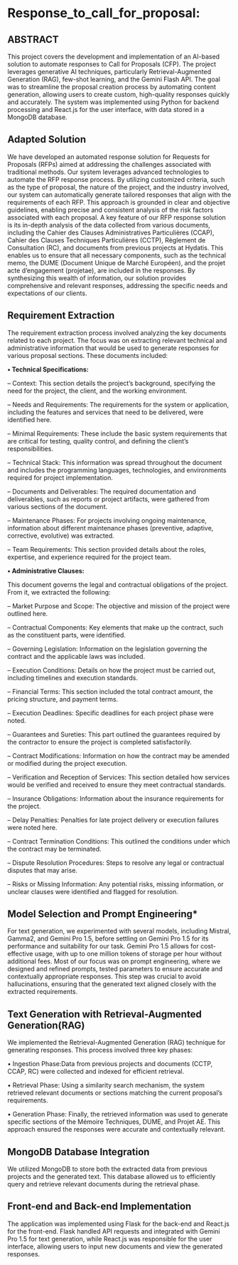 ﻿# Response_to_call_for_proposal:
 
 ## ABSTRACT
 
This project covers the development and implementation of an AI-based solution to automate
responses to Call for Proposals (CFP). The project leverages generative AI techniques,
particularly Retrieval-Augmented Generation (RAG), few-shot learning, and the Gemini
Flash API. The goal was to streamline the proposal creation process by automating content
generation, allowing users to create custom, high-quality responses quickly and accurately.
The system was implemented using Python for backend processing and React.js for the user
interface, with data stored in a MongoDB database.

## Adapted Solution

We have developed an automated response solution for Requests for Proposals (RFPs) aimed at
addressing the challenges associated with traditional methods. Our system leverages advanced
technologies to automate the RFP response process. By utilizing customized criteria, such as
the type of proposal, the nature of the project, and the industry involved, our system can
automatically generate tailored responses that align with the requirements of each RFP.
This approach is grounded in clear and objective guidelines, enabling precise and consistent
analysis of the risk factors associated with each proposal.
A key feature of our RFP response solution is its in-depth analysis of the data collected
from various documents, including the Cahier des Clauses Administratives Particulières (CCAP),
Cahier des Clauses Techniques Particulières (CCTP), Règlement de Consultation (RC), and
documents from previous projects at Hydatis. This enables us to ensure that all necessary
components, such as the technical memo, the DUME (Document Unique de Marché Européen),
and the projet acte d’engagement (projetae), are included in the responses.
By synthesizing this wealth of information, our solution provides comprehensive and
relevant responses, addressing the specific needs and expectations of our clients.

## Requirement Extraction

The requirement extraction process involved analyzing the key documents related to each
project. The focus was on extracting relevant technical and administrative information that
would be used to generate responses for various proposal sections. These documents included:

**• Technical Specifications:**

– Context: This section details the project’s background, specifying the need for the
project, the client, and the working environment.

– Needs and Requirements: The requirements for the system or application, including
the features and services that need to be delivered, were identified here.

– Minimal Requirements: These include the basic system requirements that are
critical for testing, quality control, and defining the client’s responsibilities.

– Technical Stack: This information was spread throughout the document and
includes the programming languages, technologies, and environments required for
project implementation.

– Documents and Deliverables: The required documentation and deliverables,
such as reports or project artifacts, were gathered from various sections of the
document.

– Maintenance Phases: For projects involving ongoing maintenance, information
about different maintenance phases (preventive, adaptive, corrective, evolutive) was
extracted.

– Team Requirements: This section provided details about the roles, expertise, and
experience required for the project team.


**• Administrative Clauses:**

This document governs the legal and contractual obligations
of the project. From it, we extracted the following:

– Market Purpose and Scope: The objective and mission of the project were
outlined here.

– Contractual Components: Key elements that make up the contract, such as the
constituent parts, were identified.

– Governing Legislation: Information on the legislation governing the contract and
the applicable laws was included.

– Execution Conditions: Details on how the project must be carried out, including
timelines and execution standards.

– Financial Terms: This section included the total contract amount, the pricing
structure, and payment terms.

– Execution Deadlines: Specific deadlines for each project phase were noted.

– Guarantees and Sureties: This part outlined the guarantees required by the
contractor to ensure the project is completed satisfactorily.

– Contract Modifications: Information on how the contract may be amended or
modified during the project execution.

– Verification and Reception of Services: This section detailed how services
would be verified and received to ensure they meet contractual standards.

– Insurance Obligations: Information about the insurance requirements for the project.

– Delay Penalties: Penalties for late project delivery or execution failures were noted
here.

– Contract Termination Conditions: This outlined the conditions under which
the contract may be terminated.

– Dispute Resolution Procedures: Steps to resolve any legal or contractual disputes
that may arise.

– Risks or Missing Information: Any potential risks, missing information, or
unclear clauses were identified and flagged for resolution.

## Model Selection and Prompt Engineering*

For text generation, we experimented with several models, including Mistral, Gamma2, and
Gemini Pro 1.5, before settling on Gemini Pro 1.5 for its performance and suitability for our
task. Gemini Pro 1.5 allows for cost-effective usage, with up to one million tokens of storage
per hour without additional fees.
Most of our focus was on prompt engineering, where we designed and refined prompts,
tested parameters to ensure accurate and contextually appropriate responses. This step was
crucial to avoid hallucinations, ensuring that the generated text aligned closely with the
extracted requirements.

## Text Generation with Retrieval-Augmented Generation(RAG)

We implemented the Retrieval-Augmented Generation (RAG) technique for generating responses.
This process involved three key phases:

• Ingestion Phase:Data from previous projects and documents (CCTP, CCAP, RC) were
collected and indexed for efficient retrieval.

• Retrieval Phase: Using a similarity search mechanism, the system retrieved relevant
documents or sections matching the current proposal’s requirements.

• Generation Phase: Finally, the retrieved information was used to generate specific
sections of the Mémoire Techniques, DUME, and Projet AE. This approach ensured the
responses were accurate and contextually relevant.

## MongoDB Database Integration

We utilized MongoDB to store both the extracted data from previous projects and the generated
text. This database allowed us to efficiently query and retrieve relevant documents during the
retrieval phase.

## Front-end and Back-end Implementation

The application was implemented using Flask for the back-end and React.js for the front-end.
Flask handled API requests and integrated with Gemini Pro 1.5 for text generation, while
React.js was responsible for the user interface, allowing users to input new documents and view
the generated responses.
